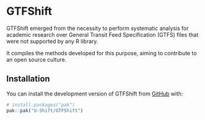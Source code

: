 
# GTFShift

<!-- badges: start -->
<!-- badges: end -->

GTFShift emerged from the necessity to perform systematic analysis for academic research
over General Transit Feed Specification (GTFS) files that were not supported by any R library. 

It compiles the methods developed for this purpose, aiming to contribute to an open source culture.

## Installation

You can install the development version of GTFShift from [GitHub](https://github.com/) with:

``` r
# install.packages("pak")
pak::pak("U-Shift/GTFShift")
```

